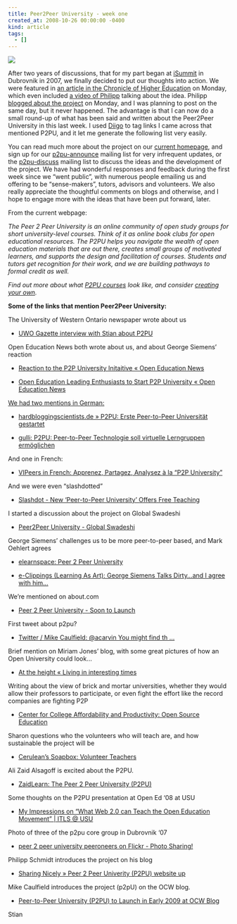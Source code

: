 ```yaml
---
title: Peer2Peer University - week one
created_at: 2008-10-26 00:00:00 -0400
kind: article
tags:
  - []
---
```


![](http://www.google.com/a/cpanel/peer2peeruniversity.org/images/logo.gif?service=jotspot)

After two years of discussions, that for my part began at
[iSummit](http://icommonssummit.org/) in Dubrovnik in 2007, we finally
decided to put our thoughts into action. We were featured in [an article
in the Chronicle of Higher
Education](http://chronicle.com/free/v55/i09/09a01201.htm) on Monday,
which even included [a video of
Philipp](http://chronicle.com/media/video/v55/i09/peer/) talking about
the idea. Philipp [blogged about the
project](http://bokaap.net/open-edu/peer-2-peer-univerity-p2pu-website-up/)
on Monday, and I was planning to post on the same day, but it never
happened. The advantage is that I can now do a small round-up of what
has been said and written about the Peer2Peer University in this last
week. I used [Diigo](http://www.diigo.com) to tag links I came across
that mentioned P2PU, and it let me generate the following list very
easily.

You can read much more about the project on our [current
homepage](http://peer2peeruniversity.org), and sign up for our
[p2pu-announce](http://groups.google.com/group/p2pu-announce) mailing
list for very infrequent updates, or the
[p2pu-discuss](http://groups.google.com/group/p2pu-discuss) mailing list
to discuss the ideas and the development of the project. We have had
wonderful responses and feedback during the first week since we “went
public”, with numerous people emailing us and offering to be
“sense-makers”, tutors, advisors and volunteers. We also really
appreciate the thoughtful comments on blogs and otherwise, and I hope to
engage more with the ideas that have been put forward, later.

From the current webpage:

*The Peer 2 Peer University is an online community of open study groups
for short university-level courses. Think of it as online book clubs for
open educational resources. The P2PU helps you navigate the wealth of
open education materials that are out there, creates small groups of
motivated learners, and supports the design and facilitation of courses.
Students and tutors get recognition for their work, and we are building
pathways to formal credit as well.*

*Find out more about what [P2PU
courses](http://www.peer2peeruniversity.org/courses) look like, and
consider [creating your
own](http://www.peer2peeruniversity.org/courses/create-a-course).*

**Some of the links that mention Peer2Peer University:**

The University of Western Ontario newspaper wrote about us

-   [UWO Gazette interview with Stian about
  P2PU](http://www.gazette.uwo.ca/pdf/Gazette-2008-10-24.pdf)

Open Education News both wrote about us, and about George Siemens’
reaction

-   [Reaction to the P2P University Initaitive « Open Education
  News](http://openeducationnews.org/2008/10/22/reaction-to-the-p2p-university-initaitive)

-   [Open Education Leading Enthusiasts to Start P2P University « Open
  Education
  News](http://openeducationnews.org/2008/10/22/open-education-leading-enthusiasts-to-start-p2p-university)

[We had two mentions in German:\
](http://www.diigo.com/cloud/houshuang)[](http://www.diigo.com/user/houshuang/p2pu)

-   [hardbloggingscientists.de » P2PU: Erste Peer-to-Peer Universität
  gestartet](http://www.hardbloggingscientists.de/lehrstuck/p2pu-erste-peer-to-peer-universitat-gestartet)

-   [gulli: P2PU: Peer-to-Peer Technologie soll virtuelle Lerngruppen
  ermöglichen](http://www.gulli.com/news/p2pu-peer-to-peer-technologie-2008-10-22)

And one in French:

-   [VIPeers in French: Apprenez, Partagez, Analysez à la “P2P
  University”](http://blog.vipeers.com/vipeersfr/2008/10/apprenez-partag.html)

And we were even “slashdotted”

-   [Slashdot - New ‘Peer-to-Peer University’ Offers Free
  Teaching](http://slashdot.org/firehose.pl?op=view&id=1315515&from=rss)

I started a discussion about the project on Global Swadeshi

-   [Peer2Peer University - Global
  Swadeshi](http://www.globalswadeshi.net/forum/topic/show?id=2097821%3ATopic%3A5004)

George Siemens’ challenges us to be more peer-to-peer based, and Mark
Oehlert agrees

-   [elearnspace: Peer 2 Peer
  University](http://www.elearnspace.org/blog/archives/003563.html)

-   [e-Clippings (Learning As Art): George Siemens Talks Dirty…and I
  agree with
  him…](http://blogoehlert.typepad.com/eclippings/2008/10/george-siemens.html)

We’re mentioned on about.com

-   [Peer 2 Peer University - Soon to
  Launch](http://distancelearn.about.com/b/2008/10/21/peer-2-peer-university-soon-to-launch.htm)

First tweet about p2pu?

-   [Twitter / Mike Caulfield: @acarvin You might find th
  …](http://twitter.com/holden/statuses/967633929)

Brief mention on Miriam Jones’ blog, with some great pictures of how an
Open University could look…

-   [At the height « Living in interesting
  times](http://livingininterestingtimes.wordpress.com/2008/10/20/at-the-height)

Writing about the view of brick and mortar universities, whether they
would allow their professors to participate, or even fight the effort
like the record companies are fighting P2P

-   [Center for College Affordability and Productivity: Open Source
  Education](http://collegeaffordability.blogspot.com/2008/10/open-source-education.html)

Sharon questions who the volunteers who will teach are, and how
sustainable the project will be

-   [Cerulean’s Soapbox: Volunteer
  Teachers](http://ceruleanssoapbox.blogspot.com/2008/10/volunteer-teachers.html)

Ali Zaid Alsagoff is excited about the P2PU.

-   [ZaidLearn: The Peer 2 Peer University
  (P2PU)](http://zaidlearn.blogspot.com/2008/10/peer-2-peer-university-p2pu.html)

Some thoughts on the P2PU presentation at Open Ed ‘08 at USU

-   [My Impressions on “What Web 2.0 can Teach the Open Education
  Movement” | ITLS @
  USU](http://itls.usu.edu/blogs/mark-grammer/2008/sep/29/my-impressions-what-web-20-can-teach-open-education-movement)

Photo of three of the p2pu core group in Dubrovnik ‘07

-   [peer 2 peer university peeroneers on Flickr - Photo
  Sharing!](http://www.flickr.com/photos/iphilipp/601655056/in/photostream)

Philipp Schmidt introduces the project on his blog

-   [Sharing Nicely » Peer 2 Peer Univerity (P2PU) website
  up](http://bokaap.net/open-edu/peer-2-peer-univerity-p2pu-website-up)

Mike Caulfield introduces the project (p2pU) on the OCW blog.

-   [Peer-to-Peer University (P2PU) to Launch in Early 2009 at OCW
  Blog](http://ocwblog.org/2008/10/20/peer-to-peer-university-p2pu-to-launch-in-early-2009)

Stian
